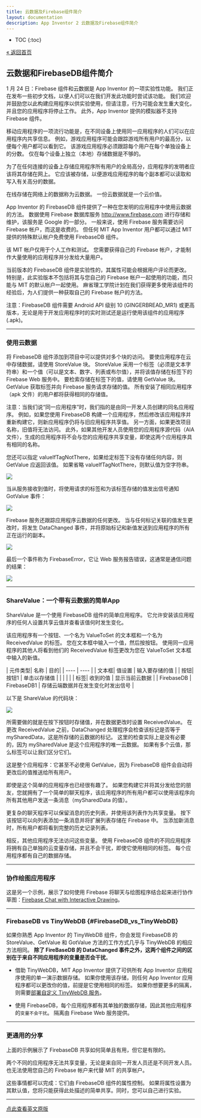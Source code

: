 ```yaml
---
title: 云数据及Firebase组件简介
layout: documentation
description: App Inventor 2 云数据及Firebase组件简介
---
```


* TOC
{:toc}

[&laquo; 返回首页](index.html)

## 云数据和FirebaseDB组件简介

1 月 24 日：Firebase 组件和云数据是 App Inventor 的一项实验性功能。 我们正在发布一些初步文档，以便人们可以在我们开发此功能时尝试该功能。 我们欢迎并鼓励您以此构建应用程序以供实验使用，但请注意，行为可能会发生重大变化，并且您的应用程序将停止工作。 此外，App Inventor 提供的模拟器不支持 Firebase 组件。

移动应用程序的一项流行功能是，在不同设备上使用同一应用程序的人们可以在应用程序内共享信息。 例如，游戏应用程序可能会跟踪游戏所有用户的最高分，以便每个用户都可以看到它。 该游戏应用程序必须跟踪每个用户在每个单独设备上的分数。 仅在每个设备上独立（本地）存储数据是不够的。

为了在任何连接的设备上存储应用程序所有用户的全局高分，应用程序的发明者应该将其存储在网上。 它应该被存储，以便游戏应用程序的每个副本都可以读取和写入有关高分的数据。

在线存储在网络上的数据称为云数据。 一份云数据就是一个云价值。

App Inventor 的 FirebaseDB 组件提供了一种在您发明的应用程序中使用云数据的方法。 数据使用 Firebase 数据库服务 http://www.firebase.com 进行存储和维护，该服务是 Google 的一部分。 一般来说，使用 Firebase 服务需要访问 Firebase 帐户，而这是收费的。 但任何 MIT App Inventor 用户都可以通过 MIT 提供的特殊默认帐户免费使用 FirebaseDB 组件。

该 MIT 帐户仅用于个人工作和测试。 您需要获得自己的 Firebase 帐户，才能制作大量使用的应用程序并分发给大量用户。

当前版本的 FirebaseDB 组件是实验性的，其属性可能会根据用户评论而更改。 特别是，此实验版本不包括将其与您自己的 Firebase 帐户一起使用的功能，而只能与 MIT 的默认帐户一起使用。 麻省理工学院计划在我们获得更多使用该组件的经验后，为人们提供一种获取自己的 Firebase 帐户的方法。

注意：FirebaseDB 组件需要 Android API 级别 10 (GINGERBREAD_MR1) 或更高版本，无论是用于开发应用程序时的实时测试还是运行使用该组件的应用程序 (.apk)。

***
### 使用云数据

将 FirebaseDB 组件添加到项目中可以提供对多个块的访问。 要使应用程序在云中存储数据，请使用 StoreValue 块。 StoreValue 采用一个标签（必须是文本字符串）和一个值（可以是文本、数字、列表或布尔值），并将该值存储在标签下的 Firebase Web 服务中。 要检索存储在标签下的值，请使用 GetValue 块。 GetValue 获取标签并向 Firebase 服务请求存储的值。 所有安装了相同应用程序（apk 文件）的用户都将获得相同的存储值。

注意：当我们说“同一应用程序”时，我们指的是由同一开发人员创建的同名应用程序。 例如，如果您使用 FirebaseDB 构建一个应用程序，然后修改该应用程序并重新构建它，则新应用程序仍将与旧应用程序共享值。 另一方面，如果更改项目名称，旧值将无法访问。 此外，如果其他开发人员使用您的应用程序源代码（AIA 文件），生成的应用程序将不会与您的应用程序共享变量，即使这两个应用程序具有相同的名称。

您还可以指定 valueIfTagNotThere，如果给定标签下没有存储任何内容，则 GetValue 应返回该值。 如果省略 valueIfTagNotThere，则默认值为空字符串。

![](images/firebaseIntro-image1.png)

当从服务接收到值时，将使用请求的标签和为该标签存储的值发出信号通知 GotValue 事件：

![](images/firebaseIntro-image4.png)

Firebase 服务还跟踪应用程序云数据的任何更改。 当与任何标记关联的值发生更改时，将发生 DataChanged 事件，并将原始标记和新值发送到应用程序的所有正在运行的副本。

![](images/firebaseIntro-image3.png)

最后一个事件称为 FirebaseError，它让 Web 服务报告错误，这通常是通信问题的结果：

![](images/firebaseIntro-image5.png)

***
### ShareValue：一个带有云数据的简单App

ShareValue 是一个使用 FirebaseDB 组件的简单应用程序。 它允许安装该应用程序的任何人设置共享云值并查看该值何时发生变化。

该应用程序有一个按钮、一个名为 ValueToSet 的文本框和一个名为 ReceivedValue 的标签。 您在文本框中输入一个值，然后按按钮。 使用同一应用程序的其他人将看到他们的 ReceivedValue 标签更改为您在 ValueToSet 文本框中输入的新值。

| 元件类型| 名称 | 目的|
| ---- | ---- |
| 文本框| 值设置 | 输入要存储的值 |
| 按钮| 按钮1 | 单击以存储值 |
| | | |
| 标签| 收到的值 | 显示当前云数据 |
| FirebaseDB | FirebaseDB1 | 存储云端数据并在发生变化时发出信号 |


以下是 ShareValue 的代码块：

![](images/firebaseIntro-image2.png)

所需要做的就是在按下按钮时存储值，并在数据更改时设置 ReceivedValue。 在更改 ReceivedValue 之前，DataChanged 处理程序会检查该标记是否等于 mySharedData，这是所存储的云数据的标记。 这里的检查实际上是没有必要的，因为 mySharedValue 是这个应用程序的唯一云数据。 如果有多个云值，那么标签可以让我们区分它们。

这是整个应用程序：它甚至不必使用 GetValue，因为 FirebaseDB 组件会自动将更改后的值推送给所有用户。

即使是这个简单的应用程序也已经很有趣了。 如果您构建它并将其分发给您的朋友，您就拥有了一个简单的聊天程序，该应用程序的所有用户都可以使用该程序向所有其他用户发送一条消息（mySharedData 的值）。

更复杂的聊天程序可以保留消息的历史列表，并使用该列表作为共享变量。 按下该按钮可以向列表添加一条消息并将扩展列表存储在 Firebase 中。 当添加新消息时，所有用户都将看到完整的历史记录列表。

相反，其他应用程序无法访问这些变量。 使用 FirebaseDB 组件的不同应用程序将拥有自己单独的云变量存储，并且不会干扰，即使它使用相同的标签。 每个应用程序都有自己的数据存储。

***
### 协作绘图应用程序

这是另一个示例，展示了如何使用 Firebase 将聊天与绘图程序结合起来进行协作草图：[Firebase Chat with Interactive Drawing](https://amerkashi.wordpress.com/2016/03/06/firebasechat/)。

***
### FirebaseDB vs TinyWebDB {#FirebaseDB_vs_TinyWebDB}

如果你熟悉 App Inventor 的 TinyWebDB 组件，你会发现 FirebaseDB 的 StoreValue、GetValue 和 GotValue 方法的工作方式几乎与 TinyWebDB 的相应方法相同。 **除了 FireBaseDB 的 DataChanged 事件之外，这两个组件之间的区别在于来自不同应用程序的变量是否会干扰**。 

  * 借助 TinyWebDB，MIT App Inventor 提供了可供所有 App Inventor 应用程序使用的单一演示数据存储。 如果你使用该存储，则任何 App Inventor 应用程序都可以更改你的值，前提是它使用相同的标签。 如果你想要更多的隔离，则需要[部署自定义 TinyWebDB 服务](./tinywebdb.html)。

  * 使用 FirebaseDB，每个应用程序都有其单独的数据存储，因此其他应用程序的`变量不会干扰`。 隔离由 Firebase Web 服务提供。

***
### 更通用的分享

上面的示例展示了 FirebaseDB 共享如何简单且有用，但它是有限的。

两个不同的应用程序无法共享变量，无论是来自同一开发人员还是不同开发人员。也无法使用您自己的 Firebase 帐户来代替 MIT 的共享帐户。

这些事情都可以完成：它们由 FirebaseDB 组件的属性控制。 如果将属性设置为其默认值，您将只能获得此处描述的简单共享。同时，您可以自己进行实验。


***
[点此查看英文原版](https://docs.google.com/document/d/17OGJF8VwbOYkXCual8I1JIBLCHhnCcgHj6N_Cfnlb4A)

